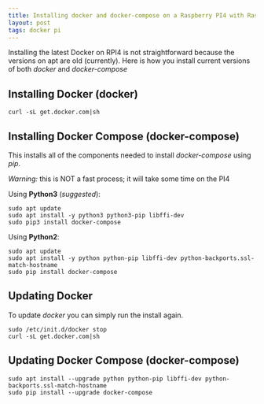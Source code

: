 ```yaml
---
title: Installing docker and docker-compose on a Raspberry PI4 with Raspian
layout: post
tags: docker pi
---
```


Installing the latest Docker on RPI4 is not straightforward because the versions on apt are old (currently).  Here is how you install current versions of both *docker* and *docker-compose*

## Installing Docker (docker)
```
curl -sL get.docker.com|sh
```

## Installing Docker Compose (docker-compose)

This installs all of the components needed to install *docker-compose* using *pip*.

*Warning:* this is NOT a fast process; it will take some time on the PI4

Using **Python3** (*suggested*):
```
sudo apt update
sudo apt install -y python3 python3-pip libffi-dev
sudo pip3 install docker-compose
```

Using **Python2**:
```
sudo apt update
sudo apt install -y python python-pip libffi-dev python-backports.ssl-match-hostname
sudo pip install docker-compose
```

## Updating Docker

To update *docker* you can simply run the install again.

```
sudo /etc/init.d/docker stop
curl -sL get.docker.com|sh
```

## Updating Docker Compose (docker-compose)
```
sudo apt install --upgrade python python-pip libffi-dev python-backports.ssl-match-hostname
sudo pip install --upgrade docker-compose
```